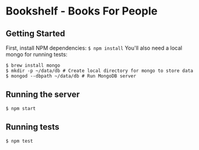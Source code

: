 # Bookshelf - Books For People

## Getting Started
First, install NPM dependencies:
`$ npm install`
You'll also need a local mongo for running tests:
```
$ brew install mongo
$ mkdir -p ~/data/db # Create local directory for mongo to store data
$ mongod --dbpath ~/data/db # Run MongoDB server
```

## Running the server
`$ npm start`

## Running tests
`$ npm test`
